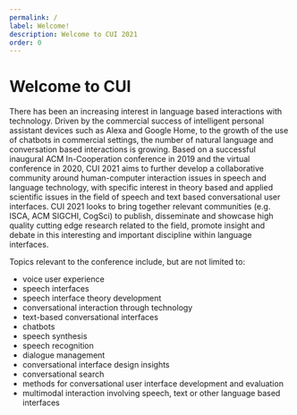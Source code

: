 ```yaml
---
permalink: /
label: Welcome!
description: Welcome to CUI 2021
order: 0
---
```


# Welcome to CUI

There has been an increasing interest in language based interactions with technology. Driven by the commercial success of intelligent personal assistant devices such as Alexa and Google Home, to the growth of the use of chatbots in commercial settings, the number of natural language and conversation based interactions is growing. Based on a successful inaugural ACM In-Cooperation conference in 2019 and the virtual conference in 2020, CUI 2021 aims to further develop a collaborative community around human-computer interaction issues in speech and language technology, with specific interest in theory based and applied scientific issues in the field of speech and text based conversational user interfaces. CUI 2021 looks to bring together relevant communities (e.g. ISCA, ACM SIGCHI, CogSci) to publish, disseminate and showcase high quality cutting edge research related to the field, promote insight and debate in this interesting and important discipline within language interfaces.

Topics relevant to the conference include, but are not limited to:
* voice user experience
* speech interfaces
* speech interface theory development
* conversational interaction through technology
* text-based conversational interfaces
* chatbots
* speech synthesis
* speech recognition
* dialogue management
* conversational interface design insights
* conversational search
* methods for conversational user interface development and evaluation
* multimodal interaction involving speech, text or other language based interfaces
